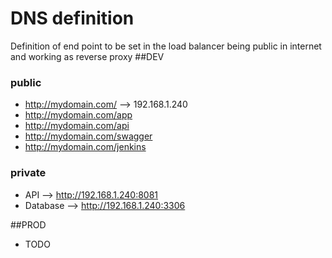 # DNS definition
Definition of end point to be set in the load balancer being public in internet and working as reverse proxy
##DEV
### public
* http://mydomain.com/ --> 192.168.1.240
* http://mydomain.com/app
* http://mydomain.com/api
* http://mydomain.com/swagger
* http://mydomain.com/jenkins

### private
* API --> http://192.168.1.240:8081
* Database --> http://192.168.1.240:3306

##PROD
* TODO